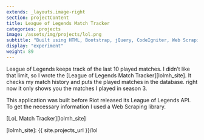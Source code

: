 ```yaml
---
extends: _layouts.image-right
section: projectContent
title: League of Legends Match Tracker
categories: projects
image: /assets/img/projects/lol.png
subtitle: "Built using HTML, Bootstrap, jQuery, CodeIgniter, Web Scraping"
display: "experiment"
weight: 89
---
```


League of Legends keeps track of the last 10 played matches. I didn’t like that limit, so I wrote the [League of Legends Match Tracker][lolmh_site]. It checks my match history and puts the played matches in the database. right now it only shows you the matches I played in season 3.

This application was built before Riot released its League of Legends API. To get the necessary information I used a Web Scraping library.

[LoL Match Tracker][lolmh_site]

[lolmh_site]:   {{ site.projects_url }}/lol
